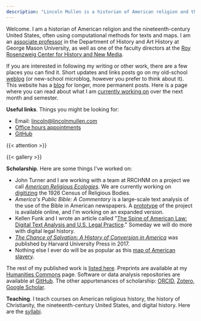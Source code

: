 ```yaml
---
description: "Lincoln Mullen is a historian of American religion and the nineteenth-century United States."
---
```


Welcome. I am a historian of American religion and the nineteenth-century United States, often using computational methods for texts and maps. I am an [associate professor](https://historyarthistory.gmu.edu/people/lmullen) in the Department of History and Art History at George Mason University, as well as one of the faculty directors at the [Roy Rosenzweig Center for History and New Media](https://rrchnm.org/).

If you are interested in following my writing or other work, there are a few
places you can find it. Short updates and links posts go on my old-school
[weblog](https://weblog.lincolnmullen.com/) (or new-school microblog, however
you prefer to think about it). This website has a [blog](/blog/) for longer,
more permanent posts. Here is a page where you can read about what I am
[currently working on](/now/) over the next month and semester.

**Useful links**. Things you might be looking for:

- Email: [lincoln@lincolnmullen.com](mailto:lincoln@lincolnmullen.com)
- [Office hours appointments](/page/office-hours/)
- [GitHub](https://github.com/lmullen)

{{< attention >}}

{{< gallery >}}

**Scholarship**. Here are some things I've worked on:

- John Turner and I are working with a team at RRCHNM on a project we call [*American Religious Ecologies*](http://religiousecologies.org). We are currently working on [digitizing](https://rrchnm.org/news/rrchnm-to-digitize-the-1926-census-of-religious-bodies/) the 1926 Census of Religious Bodies.
- *America's Public Bible: A Commentary* is a large-scale text analysis of the use of the Bible in American newspapers. A [prototype](http://americaspublicbible.org/) of the project is available online, and I'm working on an expanded version.
- Kellen Funk and I wrote an article called "[The Spine of American Law: Digital Text Analysis and U.S. Legal Practice](https://academic.oup.com/ahr/article/123/1/132/4840258?guestAccessKey=3a271895-4af8-41e8-b3d9-15941dfe0bcf)." Someday we will do more with digital legal history.
- [*The Chance of Salvation: A History of Conversion in America*](https://www.hup.harvard.edu/catalog.php?isbn=9780674975620) was published by Harvard University Press in 2017. 
- Nothing else I ever do will be as popular as this [map of American slavery](https://lincolnmullen.com/projects/slavery/).

The rest of my published work is [listed here](/scholarship/). Preprints are available at my [Humanities Commons](https://hcommons.org/members/lmullen/) page. Software or data analysis repositories are available at [GitHub](https://github.com/lmullen/). The other appurtenances of scholarship: [ORCID](https://orcid.org/0000-0001-5103-6917), [Zotero](https://www.zotero.org/lmullen), [Google Scholar](https://scholar.google.com/citations?hl=en&user=qhhNmCQAAAAJ).



**Teaching**. I teach courses on American religious history, the history of
Christianity, the nineteenth-century United States, and digital history. Here
are the [syllabi](/courses/).
